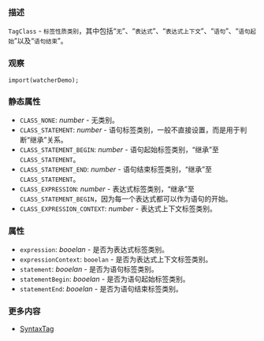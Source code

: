 ### 描述
`TagClass` - `标签性质类别`，其中包括“`无`”、“`表达式`”、“`表达式上下文`”、“`语句`”、“`语句起始`”以及“`语句结束`”。

### 观察
```inline-demo
import(watcherDemo);
```

### 静态属性
* `CLASS_NONE`: *number* - 无类别。
* `CLASS_STATEMENT`: *number* - 语句标签类别，一般不直接设置，而是用于判断“继承”关系。
* `CLASS_STATEMENT_BEGIN`: *number* - 语句起始标签类别，“继承”至 `CLASS_STATEMENT`。
* `CLASS_STATEMENT_END`: *number* - 语句结束标签类别，“继承”至 `CLASS_STATEMENT`。
* `CLASS_EXPRESSION`: *number* - 表达式标签类别，“继承”至 `CLASS_STATEMENT_BEGIN`，因为每一个表达式都可以作为语句的开始。
* `CLASS_EXPRESSION_CONTEXT`: *number* - 表达式上下文标签类别。

### 属性
* `expression`: *booelan* - 是否为表达式标签类别。
* `expressionContext`: `booelan` - 是否为表达式上下文标签类别。
* `statement`: *booelan* - 是否为语句标签类别。
* `statementBegin`: *booelan* - 是否为语句起始标签类别。
* `statementEnd`: *booelan* - 是否为语句结束标签类别。

### 更多内容
* [SyntaxTag](#/rexjs/syntax-tag)